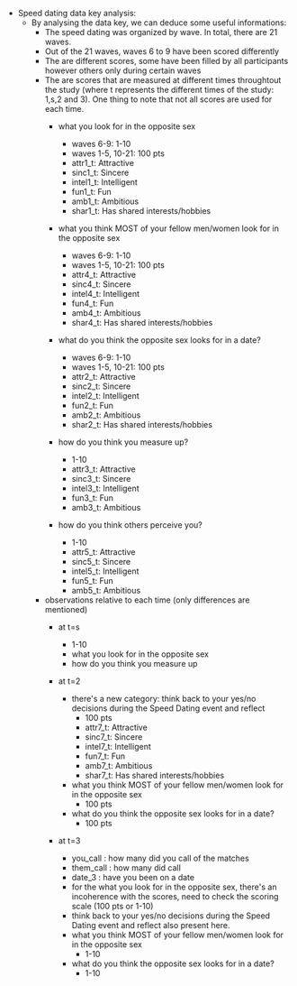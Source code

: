 - Speed dating data key analysis:
    - By analysing the data key, we can deduce some useful informations:
        - The speed dating was organized by wave. In total, there are 21 waves.
        - Out of the 21 waves, waves 6 to 9 have been scored differently
        - The are different scores, some have been filled by all participants however others only during certain waves
        - The are scores that are measured at different times throughtout the study (where t represents the different times of the study: 1,s,2 and 3). One thing to note that not all scores are used for each time.
            - what you look for in the opposite sex
                - waves 6-9: 1-10
                - waves 1-5, 10-21: 100 pts           
                - attr1_t: Attractive
                - sinc1_t: Sincere
                - intel1_t: Intelligent
                - fun1_t: Fun
                - amb1_t: Ambitious
                - shar1_t: Has shared interests/hobbies

            - what you think MOST of your fellow men/women look for in the opposite sex
                - waves 6-9: 1-10
                - waves 1-5, 10-21: 100 pts        
                - attr4_t: Attractive
                - sinc4_t: Sincere
                - intel4_t: Intelligent
                - fun4_t: Fun
                - amb4_t: Ambitious
                - shar4_t: Has shared interests/hobbies

            - what do you think the opposite sex looks for in a date?
                - waves 6-9: 1-10
                - waves 1-5, 10-21: 100 pts            
                - attr2_t: Attractive
                - sinc2_t: Sincere
                - intel2_t: Intelligent
                - fun2_t: Fun
                - amb2_t: Ambitious
                - shar2_t: Has shared interests/hobbies

            - how do you think you measure up?
                - 1-10          
                - attr3_t: Attractive
                - sinc3_t: Sincere
                - intel3_t: Intelligent
                - fun3_t: Fun
                - amb3_t: Ambitious

            - how do you think others perceive you? 
                - 1-10          
                - attr5_t: Attractive
                - sinc5_t: Sincere
                - intel5_t: Intelligent
                - fun5_t: Fun
                - amb5_t: Ambitious
        - observations relative to each time (only differences are mentioned)
            - at t=s
                - 1-10
                - what you look for in the opposite sex
                - how do you think you measure up

            - at t=2
                - there's a new category: think back to your yes/no decisions during the Speed Dating event and reflect
                    - 100 pts
                    - attr7_t: Attractive
                    - sinc7_t: Sincere
                    - intel7_t: Intelligent
                    - fun7_t: Fun
                    - amb7_t: Ambitious
                    - shar7_t: Has shared interests/hobbies
                - what you think MOST of your fellow men/women look for in the opposite sex
                    - 100 pts
                - what do you think the opposite sex looks for in a date?
                    - 100 pts
            
            - at t=3
                - you_call : how many did you call of the matches
                - them_call : how many did call
                - date_3 : have you been on a date
                - for the what you look for in the opposite sex, there's an incoherence with the scores, need to check the scoring scale (100 pts or 1-10)
                - think back to your yes/no decisions during the Speed Dating event and reflect also present here.
                - what you think MOST of your fellow men/women look for in the opposite sex
                    - 1-10
                - what do you think the opposite sex looks for in a date?
                    - 1-10


